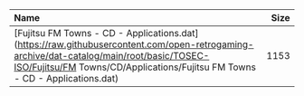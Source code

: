 |Name|Size|
|:---|---:|
|[Fujitsu FM Towns - CD - Applications.dat](https://raw.githubusercontent.com/open-retrogaming-archive/dat-catalog/main/root/basic/TOSEC-ISO/Fujitsu/FM Towns/CD/Applications/Fujitsu FM Towns - CD - Applications.dat)|1153|

